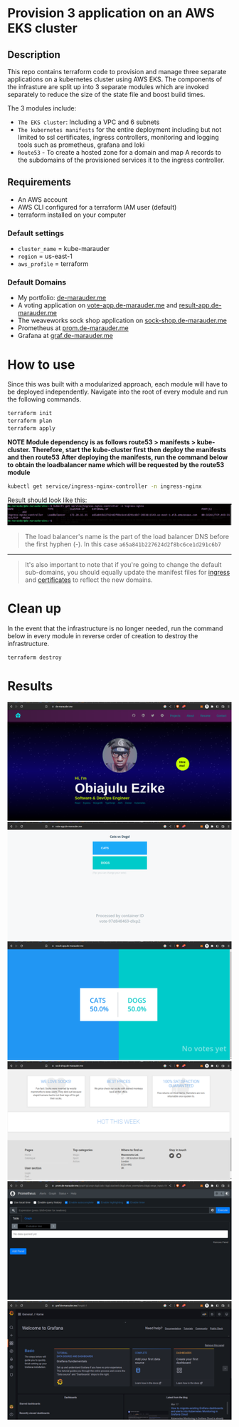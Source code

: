 # Provision 3 application on an AWS EKS cluster

## Description
This repo contains terraform code to provision and manage three separate applications on a kubernetes cluster using AWS EKS. The components of the infrasture are split up into 3 separate modules which are invoked separately to reduce the size of the state file and boost build times.

The 3 modules include:
- `The EKS cluster`: Including a VPC and 6 subnets
- `The kubernetes manifests` for the entire deployment including but not limited to ssl certificates, ingress controllers, monitoring and logging tools such as prometheus, grafana and loki
- `Route53` - To create a hosted zone for a domain and map A records to the subdomains of the provisioned services it to the ingress controller.

## Requirements
- An AWS account
- AWS CLI configured for a terraform IAM user (default)
- terraform installed on your computer

### Default settings
- `cluster_name` = kube-marauder
- `region` = us-east-1
- `aws_profile` = terraform

### Default Domains
- My portfolio: [de-marauder.me](de-marauder.me)
- A voting application on [vote-app.de-marauder.me](vote-app.de-marauder.me) and [result-app.de-marauder.me](result-app.de-marauder.me)
- The weaveworks sock shop application on [sock-shop.de-marauder.me](sock-shop.de-marauder.me)
- Prometheus at [prom.de-marauder.me](prom.de-marauder.me)
- Grafana at [graf.de-marauder.me](graf.de-marauder.me)

# How to use
Since this was built with a modularized approach, each module will have to be deployed independently. Navigate into the root of every module and run the following commands. 
``` bash
terraform init
terraform plan
terraform apply
```

**NOTE Module dependency is as follows route53 > manifests > kube-cluster.**
**Therefore, start the kube-cluster first then deploy the manifests and then route53**
**After deploying the manifests, run the command below to obtain the loadbalancer name which will be requested by the route53 module**
```bash
kubectl get service/ingress-nginx-controller -n ingress-nginx
```
Result should look like this:
<img src='images/lbname.png' alt='ingress-controller-lb-name' />
> The load balancer's name is the part of the load balancer DNS before the first hyphen (-). In this case `a65a841b227624d2f8bc6ce1d291c6b7`

---

> It's also important to note that if you're going to change the default sub-domains, you should equally update the manifest files for [ingress](manifests/ingress) and [certificates](manifests/certificates) to reflect the new domains.

# Clean up
In the event that the infrastructure is no longer needed, run the command below in every module in reverse order of creation to destroy the infrastructure.
```bash
terraform destroy
```

# Results
<img src='images/portfolio.png' alt='portfolio' />
<img src='images/vote-app.png' alt='vote-app' />
<img src='images/result-app.png' alt='result-app' />
<img src='images/sock-shop.png' alt='sock-shop' />
<img src='images/prometheus.png' alt='prometheus' />
<img src='images/grafana.png' alt='grafana' />